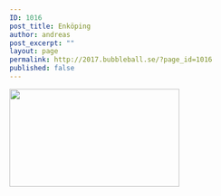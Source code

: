 ```yaml
---
ID: 1016
post_title: Enköping
author: andreas
post_excerpt: ""
layout: page
permalink: http://2017.bubbleball.se/?page_id=1016
published: false
---
```

<img class="alignnone size-medium wp-image-1017" src="http://2017.bubbleball.se/wp-content/uploads/2017/11/Femkamp-Enköping-300x173.jpg" alt="" width="300" height="173" />